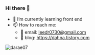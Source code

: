 ### Hi there 👋
- 🌱 I’m currently learning front end
- 📫 How to reach me: 
  - 📩 email: leedr0730@gmail.com
  - 📃 blog: https://dahna.tistory.com

<p> <img src="https://github-readme-stats.vercel.app/api?username=darae07&show_icons=true&theme=buefy" alt="darae07" />
<!--
**darae07/darae07** is a ✨ _special_ ✨ repository because its `README.md` (this file) appears on your GitHub profile.

Here are some ideas to get you started:

- 🔭 I’m currently working on ...
- 🌱 I’m currently learning ...
- 👯 I’m looking to collaborate on ...
- 🤔 I’m looking for help with ...
- 💬 Ask me about ...
- 📫 How to reach me: ...
- 😄 Pronouns: ...
- ⚡ Fun fact: ...
-->
